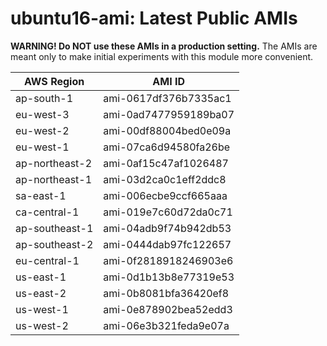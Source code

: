 # ubuntu16-ami: Latest Public AMIs

**WARNING! Do NOT use these AMIs in a production setting.** The AMIs are meant only to make initial experiments with this module more convenient.

| AWS Region | AMI ID |
| ---------- | ------ |
| ap-south-1 | ami-0617df376b7335ac1 |
| eu-west-3 | ami-0ad7477959189ba07 |
| eu-west-2 | ami-00df88004bed0e09a |
| eu-west-1 | ami-07ca6d94580fa26be |
| ap-northeast-2 | ami-0af15c47af1026487 |
| ap-northeast-1 | ami-03d2ca0c1eff2ddc8 |
| sa-east-1 | ami-006ecbe9ccf665aaa |
| ca-central-1 | ami-019e7c60d72da0c71 |
| ap-southeast-1 | ami-04adb9f74b942db53 |
| ap-southeast-2 | ami-0444dab97fc122657 |
| eu-central-1 | ami-0f2818918246903e6 |
| us-east-1 | ami-0d1b13b8e77319e53 |
| us-east-2 | ami-0b8081bfa36420ef8 |
| us-west-1 | ami-0e878902bea52edd3 |
| us-west-2 | ami-06e3b321feda9e07a |

